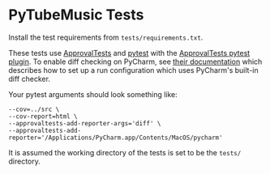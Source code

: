 # PyTubeMusic Tests

Install the test requirements from `tests/requirements.txt`.

These tests
use [ApprovalTests](https://github.com/approvals/ApprovalTests.Python) and
[pytest](https://docs.pytest.org/en/7.4.x/) with the
[ApprovalTests pytest plugin](https://github.com/approvals/ApprovalTests.Python.PytestPlugin).
To enable diff checking on PyCharm, see
[their documentation](https://github.com/approvals/ApprovalTests.Python.PytestPlugin#tip-for-jetbrains-toolbox-and-pycharm-users)
which describes how to set up a run configuration which uses PyCharm's built-in
diff checker.

Your pytest arguments should look something like:

```
--cov=../src \
--cov-report=html \
--approvaltests-add-reporter-args='diff' \
--approvaltests-add-reporter='/Applications/PyCharm.app/Contents/MacOS/pycharm'
```

It is assumed the working directory of the tests is set to be the `tests/`
directory.
